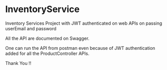 # InventoryService
Inventory Services Project with JWT authenticated on web APIs on passing userEmail and password

All the API are documented on Swagger.

One can run the API from postman even because of JWT authentication added for all the ProductController APIs.

Thank You !!
